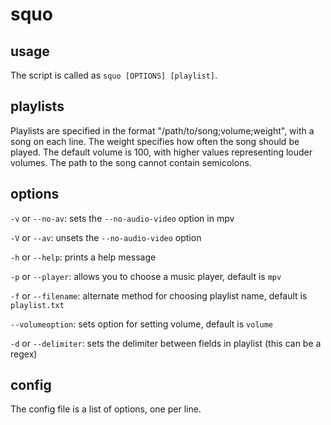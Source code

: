# squo

## usage

The script is called as `squo [OPTIONS] [playlist]`.

## playlists

Playlists are specified in the format "/path/to/song;volume;weight", with a song on each line. The weight specifies how often the song should be played. The default volume is 100, with higher values representing louder volumes. The path to the song cannot contain semicolons.

## options

`-v` or `--no-av`: sets the `--no-audio-video` option in mpv

`-V` or `--av`: unsets the `--no-audio-video` option

`-h` or `--help`: prints a help message

`-p` or `--player`: allows you to choose a music player, default is `mpv`

`-f` or `--filename`: alternate method for choosing playlist name, default is `playlist.txt`

`--volumeoption`: sets option for setting volume, default is `volume`

`-d` or `--delimiter`: sets the delimiter between fields in playlist (this can be a regex)

## config

The config file is a list of options, one per line.
